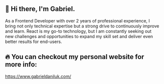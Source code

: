 ## 👋 Hi there, I'm Gabriel.

As a Frontend Developer with over 2 years of professional experience, I bring not only technical expertise but a strong drive to continuously improve and learn. React is my go-to technology, but I am constantly seeking out new challenges and opportunities to expand my skill set and deliver even better results for end-users.

## 🔥 You can checkout my personal website for more info:

https://www.gabrieldaniluk.com/
